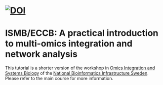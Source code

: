 [![DOI](https://zenodo.org/badge/172930292.svg)](https://zenodo.org/badge/latestdoi/172930292)
=========================================
# ISMB/ECCB:  A practical introduction to multi-omics integration and network analysis

This tutorial is a shorter version of the workshop in [Omics Integration and Systems Biology](https://nbisweden.github.io/workshop_omics_integration/) of the [National Bioinformatics Infrastructure Sweden](www.nbis.se). Please refer to the main course for more information.


